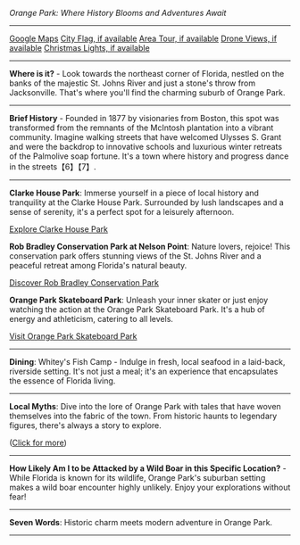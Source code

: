 *Orange Park: Where History Blooms and Adventures Await*

---

[Google Maps](https://www.google.com/maps/place/Orange+Park,+FL/data=!3m1!1e3)
[City Flag, if available](https://www.google.com/search?tbm=isch&q=Orange+Park+FL+Flag+Picture)
[Area Tour, if available](https://www.youtube.com/results?search_query=Orange+Park+FL+4k+tour)
[Drone Views, if available](https://www.youtube.com/results?search_query=Orange+Park+FL+4k+drone)
[Christmas Lights, if available](https://www.youtube.com/results?search_query=Orange+Park+FL+christmas+lights&sp=CAI%253D)

---

**Where is it?** - Look towards the northeast corner of Florida, nestled on the banks of the majestic St. Johns River and just a stone's throw from Jacksonville. That's where you'll find the charming suburb of Orange Park.

---

**Brief History** - Founded in 1877 by visionaries from Boston, this spot was transformed from the remnants of the McIntosh plantation into a vibrant community. Imagine walking streets that have welcomed Ulysses S. Grant and were the backdrop to innovative schools and luxurious winter retreats of the Palmolive soap fortune. It's a town where history and progress dance in the streets【6】【7】.

---

**Clarke House Park**: Immerse yourself in a piece of local history and tranquility at the Clarke House Park. Surrounded by lush landscapes and a sense of serenity, it's a perfect spot for a leisurely afternoon.

[Explore Clarke House Park](https://www.youtube.com/results?search_query=Orange+Park+FL+Clarke+House+Park)

**Rob Bradley Conservation Park at Nelson Point**: Nature lovers, rejoice! This conservation park offers stunning views of the St. Johns River and a peaceful retreat among Florida's natural beauty.

[Discover Rob Bradley Conservation Park](https://www.youtube.com/results?search_query=Orange+Park+FL+Rob+Bradley+Conservation+Park)

**Orange Park Skateboard Park**: Unleash your inner skater or just enjoy watching the action at the Orange Park Skateboard Park. It's a hub of energy and athleticism, catering to all levels.

[Visit Orange Park Skateboard Park](https://www.youtube.com/results?search_query=Orange+Park+FL+Skateboard+Park)

---

**Dining**: Whitey's Fish Camp - Indulge in fresh, local seafood in a laid-back, riverside setting. It's not just a meal; it's an experience that encapsulates the essence of Florida living.

---

**Local Myths**: Dive into the lore of Orange Park with tales that have woven themselves into the fabric of the town. From historic haunts to legendary figures, there's always a story to explore.

([Click for more](https://www.google.com/search?q=Orange+Park+FL+local+myths))

---

**How Likely Am I to be Attacked by a Wild Boar in this Specific Location?** - While Florida is known for its wildlife, Orange Park's suburban setting makes a wild boar encounter highly unlikely. Enjoy your explorations without fear!

---

**Seven Words**: Historic charm meets modern adventure in Orange Park.

---